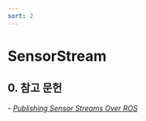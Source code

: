 ```yaml
---
sort: 2
---
```


# SensorStream

## 0. 참고 문헌

*- [Publishing Sensor Streams Over ROS](http://wiki.ros.org/navigation/Tutorials/RobotSetup/Sensors)*
